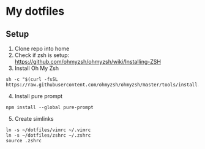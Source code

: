 # My dotfiles

## Setup
1. Clone repo into home
2. Check if zsh is setup: https://github.com/ohmyzsh/ohmyzsh/wiki/Installing-ZSH
3. Install Oh My Zsh
```shell
sh -c "$(curl -fsSL https://raw.githubusercontent.com/ohmyzsh/ohmyzsh/master/tools/install.sh)"
```

4. Install pure prompt
```shell
npm install --global pure-prompt
```
5. Create simlinks
```shell
ln -s ~/dotfiles/vimrc ~/.vimrc
ln -s ~/dotfiles/zshrc ~/.zshrc
source .zshrc
```
